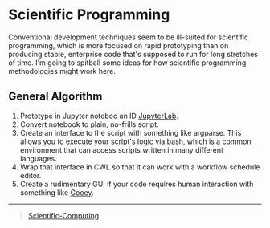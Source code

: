 

Scientific Programming
======================

Conventional development techniques seem to be ill-suited for scientific programming, which is more focused on rapid prototyping than on producing stable, enterprise code that's supposed to run for long stretches of time. I'm going to spitball some ideas for how scientific programming methodologies might work here.

General Algorithm
-----------------

1.  Prototype in Jupyter noteboo an ID [JupyterLab](JupyterLab).
2.  Convert notebook to plain, no-frills script.
3.  Create an interface to the script with something like argparse. This allows you to execute your script's logic via bash, which is a common environment that can access scripts written in many different languages.
4.  Wrap that interface in CWL so that it can work with a workflow schedule editor.
5.  Create a rudimentary GUI if your code requires human interaction with something like [Gooey](http/github.cchriskieGooey).

* * * * *

> [Scientific-Computing](Scientific-Computing)
